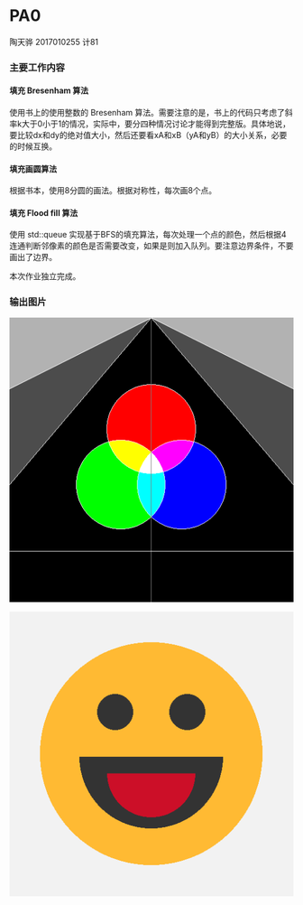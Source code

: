 # PA0

陶天骅 2017010255 计81

### 主要工作内容

#### 填充 Bresenham 算法

使用书上的使用整数的 Bresenham 算法。需要注意的是，书上的代码只考虑了斜率k大于0小于1的情况，实际中，要分四种情况讨论才能得到完整版。具体地说，要比较dx和dy的绝对值大小，然后还要看xA和xB（yA和yB）的大小关系，必要的时候互换。

#### 填充画圆算法

根据书本，使用8分圆的画法。根据对称性，每次画8个点。

#### 填充 Flood fill 算法

使用 std::queue 实现基于BFS的填充算法，每次处理一个点的颜色，然后根据4连通判断邻像素的颜色是否需要改变，如果是则加入队列。要注意边界条件，不要画出了边界。

本次作业独立完成。

### 输出图片

![canvas01](report.assets/canvas01-0140884.bmp)

![canvas01](report.assets/canvas02.bmp)